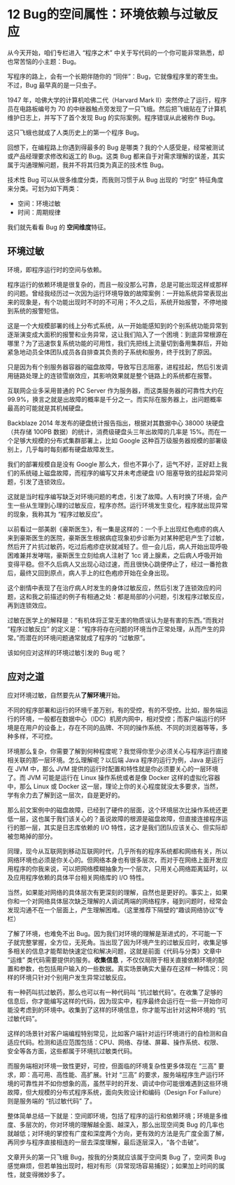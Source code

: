 12 Bug的空间属性：环境依赖与过敏反应
=====================

从今天开始，咱们专栏进入 “程序之术” 中关于写代码的一个你可能非常熟悉，却也常苦恼的小主题：Bug。

写程序的路上，会有一个长期伴随你的 “同伴”：Bug，它就像程序里的寄生虫。不过，Bug 最早真的是一只虫子。

1947 年，哈佛大学的计算机哈佛二代（Harvard Mark II）突然停止了运行，程序员在电路板编号为 70 的中继器触点旁发现了一只飞蛾。然后把飞蛾贴在了计算机维护日志上，并写下了首个发现 Bug 的实际案例。程序错误从此被称作 Bug。

这只飞蛾也就成了人类历史上的第一个程序 Bug。

回想下，在编程路上你遇到得最多的 Bug 是哪类？我的个人感受是，经常被测试或产品经理要求修改和返工的 Bug。这类 Bug 都来自于对需求理解的误差，其实属于沟通理解问题，我并不将其归类为真正的技术性 Bug。

技术性 Bug 可以从很多维度分类，而我则习惯于从 Bug 出现的 “时空” 特征角度来分类。可划为如下两类：

* 空间：环境过敏
* 时间：周期规律

我们就先看看 Bug 的  **空间维度**特征。

环境过敏
----

环境，即程序运行时的空间与依赖。

程序运行的依赖环境是很复杂的，而且一般没那么可靠，总是可能出现这样或那样的问题。曾经我经历过一次因为运行环境导致的故障案例：一开始系统异常表现出来的现象是，有个功能出现时不时的不可用；不久之后，系统开始报警，不停地接到系统的报警短信。

这是一个大规模部署的线上分布式系统，从一开始能感知到的个别系统功能异常到逐渐演变成大面积的报警和业务异常，这让我们陷入了一个困境：到底异常根源在哪里？为了迅速恢复系统功能的可用性，我们先把线上流量切到备用集群后，开始紧急地动员全体团队成员各自排查其负责的子系统和服务，终于找到了原因。

只是因为有个别服务器容器的磁盘故障，导致写日志阻塞，进程挂起，然后引发调用链路处理上的连锁雪崩效应，其影响效果就是整个链路上的系统都在报警。

互联网企业多采用普通的 PC Server 作为服务器，而这类服务器的可靠性大约在 99.9%，换言之就是出故障的概率是千分之一。而实际在服务器上，出问题概率最高的可能就是其机械硬盘。

Backblaze 2014 年发布的硬盘统计报告指出，根据对其数据中心 38000 块硬盘（共存储 100PB 数据）的统计，消费级硬盘头三年出故障的几率是 15%。而在一个足够大规模的分布式集群部署上，比如 Google 这种百万级服务器规模的部署级别上，几乎每时每刻都有硬盘故障发生。

我们的部署规模自是没有 Google 那么大，但也不算小了，运气不好，正好赶上我们的系统碰上磁盘故障，而程序的编写又并未考虑硬盘 I/O 阻塞导致的挂起异常问题，引发了连锁效应。

这就是当时程序编写缺乏对环境问题的考虑，引发了故障。人有时换了环境，会产生一些从生理到心理的过敏反应，程序亦然。运行环境发生变化，程序就出现异常的现象，我称其为 “程序过敏反应”。

以前看过一部美剧《豪斯医生》，有一集是这样的：一个手上出现红色疱疹的病人来到豪斯医生的医院，豪斯医生根据病症现象初步诊断为对某种肥皂产生了过敏，然后开了片抗过敏药，吃过后疱疹症状就减轻了。但一会儿后，病人开始出现呼吸困难兼并发哮喘，豪斯医生立刻给病人注射了 1cc 肾上腺素，之后病人呼吸开始变得平稳。但不久后病人又出现心动过速，而且很快心跳便停止了，经过一番抢救后，最终又回到原点，病人手上的红色疱疹开始在全身出现。

这个剧情中表现了在治疗病人时发生的身体过敏反应，然后引发了连锁效应的问题，这和我之前描述的例子有相通之处：都是局部的小问题，引发程序过敏反应，再到连锁效应。

过敏在医学上的解释是：“有机体将正常无害的物质误认为是有害的东西。”而我对 “程序过敏反应” 的定义是：“程序将存在问题的环境当作正常处理，从而产生的异常。”而潜在的环境问题通常就成了程序的 “过敏原”。

该如何应对这样的环境过敏引发的 Bug 呢？

应对之道
----

应对环境过敏，自然要先从**了解环境**开始。

不同的程序部署和运行的环境千差万别，有的受控，有的不受控。比如，服务端运行的环境，一般都在数据中心（IDC）机房内网中，相对受控；而客户端运行的环境是在用户的设备上，存在不同的品牌、不同的操作系统、不同的浏览器等等，多种多样，不可控。

环境那么复杂，你需要了解到何种程度呢？我觉得你至少必须关心与程序运行直接相关联的那一层环境。怎么理解呢？以后端 Java 程序的运行为例，Java 是运行在 JVM 中，那么 JVM 提供的运行时配置和特性就是你必须要关心的一层环境了。而 JVM 可能是运行在 Linux 操作系统或者是像 Docker 这样的虚拟化容器中，那么 Linux 或 Docker 这一层，理论上你的关心程度就没太多要求，当然，学有余力去了解到这一层次，自是更好的。

那么前文案例中的磁盘故障，已经到了硬件的层面，这个环境层次比操作系统还更低一层，这也属于我们该关心的？虽说故障的根源是磁盘故障，但直接连接程序运行的那一层，其实是日志库依赖的 I/O 特性，这才是我们团队应该关心、但实际却被忽略掉的部分。

同理，现今从互联网到移动互联网时代，几乎所有的程序系统都和网络有关，所以网络环境也必须是你关心的。但网络本身也有很多层次，而对于在网络上面开发应用程序的你我来说，可以把网络模糊抽象为一个层次，只用关心网络距离延时，以及应用程序依赖的具体平台相关网络库的 I/O 特性。

当然，如果能对网络的具体层次有更深刻的理解，自然也是更好的。事实上，如果你和一个对网络具体层次缺乏理解的人调试两端的网络程序，碰到问题时，经常会发现沟通不在一个层面上，产生理解困难。（这里推荐下隔壁的“趣谈网络协议”专栏）

了解了环境，也难免不出 Bug。因为我们对环境的理解是渐进式的，不可能一下子就完整掌握，全方位，无死角。当出现了因为环境产生的过敏反应时，收集足够多相关的信息才能帮助快速定位和解决问题，这就是前面《代码与分类》文章中 “运维” 类代码需要提供的服务。**收集信息** ，不仅仅局限于相关直接依赖环境的配置和参数，也包括用户输入的一些数据。真实场景确实大量存在这样一种情况：同样的环境只针对个别用户发生异常过敏反应。

有一种药叫抗过敏药，那么也可以有一种代码叫 “抗过敏代码”。在收集了足够的信息后，你才能编写这样的代码，因为现实中，程序最终会运行在一些一开始你可能没考虑到的环境中。收集到了这样的环境信息，你才能写出针对这种环境的 “抗过敏代码”。

这样的场景针对客户端编程特别常见，比如客户端针对运行环境进行的自检测和自适应代码。检测和适应范围包括：CPU、网络、存储、屏幕、操作系统、权限、安全等各方面，这些都属于环境抗过敏类代码。

而服务端相对环境一致性更好，可控，但面临的环境复杂性更多体现在 “三高” 要求，即：高可用、高性能、高扩展。针对 “三高” 的要求，服务端程序生产运行环境的可靠性并不如你想象的高，虽然平时的开发、调试中你可能很难遇到这些环境故障，但大规模的分布式程序系统，面向失败设计和编码（Design For Failure）则是服务端的 “抗过敏代码” 了。

整体简单总结一下就是：空间即环境，包括了程序的运行和依赖环境；环境是多维度、多层次的，你对环境的理解越全面、越深入，那么出现空间类 Bug 的几率也就越低；对环境的掌控有广度和深度两个方向，更有效的方法是先广度全面了解，再同步与程序直接相连的一层去深度理解，最后逐层深入，“各个击破”。

文章开头的第一只飞蛾 Bug，按我的分类就应该属于空间类 Bug 了，空间类 Bug 感觉麻烦，但若单独出现时，相对有形（异常现场容易捕捉）；如果加上时间的属性，就变得微妙多了。
